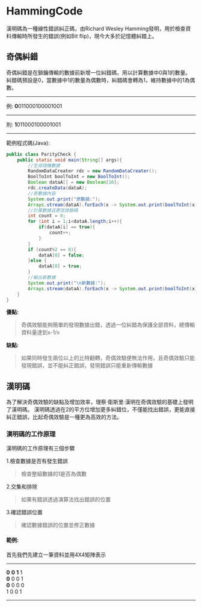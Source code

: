 HammingCode
===
漢明碼為一種線性錯誤糾正碼，由Richard Wesley Hamming發明，用於檢查資料傳輸時所發生的錯誤(例如Bit flip)，現今大多於記憶體糾錯上。

奇偶糾錯
---
奇偶糾錯是在鎖鑰傳輸的數據前新增一位糾錯碼，用以計算數據中0與1的數量。
糾錯碼預設是0，當數據中1的數量為偶數時，糾錯碼會轉為1，維持數據中的1為偶數。

***
例:
**0**011000100001001
***
則:
**1**011000100001001
***

範例程式碼(Java):

```java
public class ParityCheck {
    public static void main(String[] args){
        //生成隨機數據
        RandomDataCreater rdc = new RandomDataCreater();
        BoolToInt boolToInt = new BoolToInt();
        Boolean dataA[] = new Boolean[16];
        rdc.createData(dataA);
        //原數據內容
        System.out.print("原數據:");
        Arrays.stream(dataA).forEach(x -> System.out.print(boolToInt(x)));
        //計算數據且更改效驗碼
        int count = 0;
        for (int i = 1;i<dataA.length;i++){
            if(dataA[i] == true){
                count++;
            }
        }
        if (count%2 == 0){
            dataA[0] = false;
        }else {
            dataA[0] = true;
        }
        //輸出新數據
        System.out.print("\n新數據:");
        Arrays.stream(dataA).forEach(x -> System.out.print(boolToInt(x)));
    }
}
```
**優點:**
>奇偶效驗能夠簡單的發現數據出錯，透過一位糾錯為保護全部資料，總傳輸資料量達到x-1/x

**缺點:**
>如果同時發生兩位以上的比特翻轉，奇偶效驗便無法作用，且奇偶效驗只能發現錯誤，並不能糾正錯誤，發現錯誤只能重新傳輸數據


漢明碼
---
為了解決奇偶效驗的缺點及增加效率，理察·衛斯里·漢明在奇偶效驗的基礎上發明了漢明碼。
漢明碼透過在2的平方位增加更多糾錯位，不僅能找出錯誤，更能直接糾正錯誤，比起奇偶效驗是一種更為高效的方法。

### 漢明碼的工作原理
漢明碼的工作原理有三個步驟

1.檢查數據是否有發生錯誤
>檢查整組數據的1是否為偶數

2.交集和排除
>如果有錯誤透過演算法找出錯誤的位置

3.確認錯誤位置
>確認數據錯誤的位置並修正數據

#### 範例:

首先我們先建立一筆資料並用4X4矩陣表示

***
**0**    **0**    **1**    1  
**0**    0    0    1  
**0**    0    0    0  
1    0    0    1  
***

